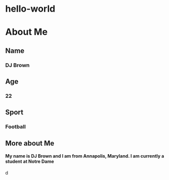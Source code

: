# hello-world

# About Me

## Name
### DJ Brown
 
## Age
### 22

## Sport
### Football

## More about Me

#### My name is DJ Brown and I am from Annapolis, Maryland. I am currently a student at Notre Dame
d
